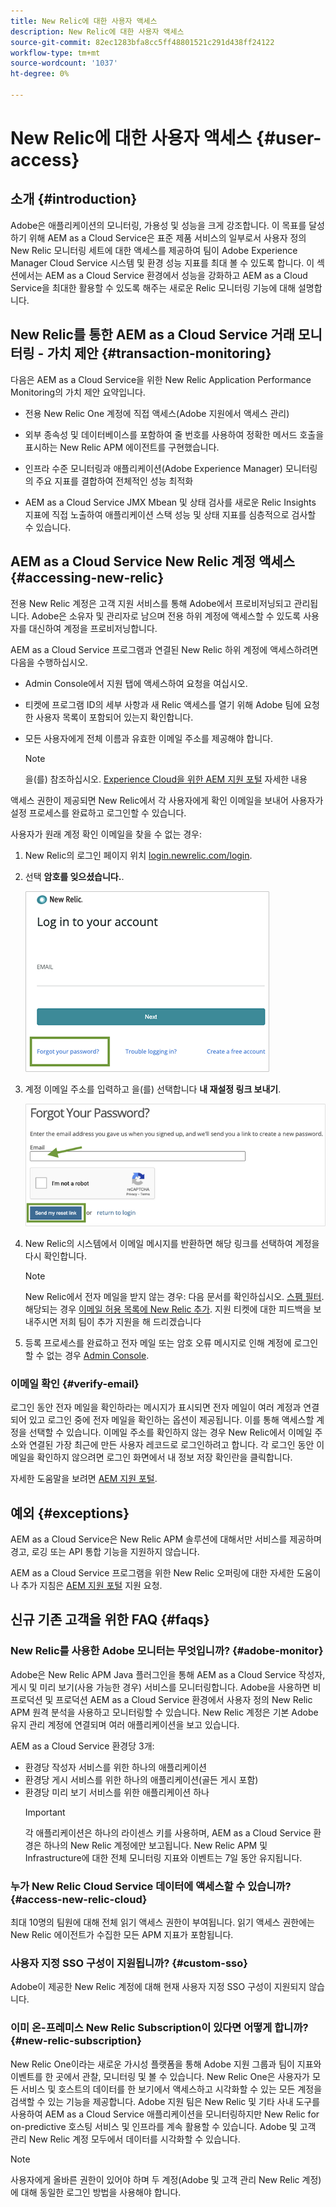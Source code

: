 ```yaml
---
title: New Relic에 대한 사용자 액세스
description: New Relic에 대한 사용자 액세스
source-git-commit: 82ec1283bfa8cc5ff48801521c291d438ff24122
workflow-type: tm+mt
source-wordcount: '1037'
ht-degree: 0%

---
```



# New Relic에 대한 사용자 액세스 {#user-access}

## 소개 {#introduction}

Adobe은 애플리케이션의 모니터링, 가용성 및 성능을 크게 강조합니다. 이 목표를 달성하기 위해 AEM as a Cloud Service은 표준 제품 서비스의 일부로서 사용자 정의 New Relic 모니터링 세트에 대한 액세스를 제공하여 팀이 Adobe Experience Manager Cloud Service 시스템 및 환경 성능 지표를 최대 볼 수 있도록 합니다. 이 섹션에서는 AEM as a Cloud Service 환경에서 성능을 강화하고 AEM as a Cloud Service을 최대한 활용할 수 있도록 해주는 새로운 Relic 모니터링 기능에 대해 설명합니다.

## New Relic를 통한 AEM as a Cloud Service 거래 모니터링 - 가치 제안 {#transaction-monitoring}

다음은 AEM as a Cloud Service을 위한 New Relic Application Performance Monitoring의 가치 제안 요약입니다.

* 전용 New Relic One 계정에 직접 액세스(Adobe 지원에서 액세스 관리)

* 외부 종속성 및 데이터베이스를 포함하여 줄 번호를 사용하여 정확한 메서드 호출을 표시하는 New Relic APM 에이전트를 구현했습니다.

* 인프라 수준 모니터링과 애플리케이션(Adobe Experience Manager) 모니터링의 주요 지표를 결합하여 전체적인 성능 최적화

* AEM as a Cloud Service JMX Mbean 및 상태 검사를 새로운 Relic Insights 지표에 직접 노출하여 애플리케이션 스택 성능 및 상태 지표를 심층적으로 검사할 수 있습니다.

## AEM as a Cloud Service New Relic 계정 액세스 {#accessing-new-relic}

전용 New Relic 계정은 고객 지원 서비스를 통해 Adobe에서 프로비저닝되고 관리됩니다. Adobe은 소유자 및 관리자로 남으며 전용 하위 계정에 액세스할 수 있도록 사용자를 대신하여 계정을 프로비저닝합니다.

AEM as a Cloud Service 프로그램과 연결된 New Relic 하위 계정에 액세스하려면 다음을 수행하십시오.

* Admin Console에서 지원 탭에 액세스하여 요청을 여십시오.
* 티켓에 프로그램 ID의 세부 사항과 새 Relic 액세스를 열기 위해 Adobe 팀에 요청한 사용자 목록이 포함되어 있는지 확인합니다.
* 모든 사용자에게 전체 이름과 유효한 이메일 주소를 제공해야 합니다.

   >[!NOTE]
   >을(를) 참조하십시오. [Experience Cloud을 위한 AEM 지원 포털](https://helpx.adobe.com/enterprise/using/support-for-experience-cloud.html) 자세한 내용

액세스 권한이 제공되면 New Relic에서 각 사용자에게 확인 이메일을 보내어 사용자가 설정 프로세스를 완료하고 로그인할 수 있습니다.

사용자가 원래 계정 확인 이메일을 찾을 수 없는 경우:

1. New Relic의 로그인 페이지 위치 [login.newrelic.com/login](https://login.newrelic.com/login).

1. 선택 **암호를 잊으셨습니다.**.

   ![](/help/implementing/cloud-manager/assets/new-relic/newrelic-1.png)

1. 계정 이메일 주소를 입력하고 을(를) 선택합니다 **내 재설정 링크 보내기**.

   ![](/help/implementing/cloud-manager/assets/new-relic/newrelic-2.png)

1. New Relic의 시스템에서 이메일 메시지를 반환하면 해당 링크를 선택하여 계정을 다시 확인합니다.

   >[!NOTE]
   >New Relic에서 전자 메일을 받지 않는 경우:
   >다음 문서를 확인하십시오. [스팸 필터](https://docs.newrelic.com/docs/accounts/accounts-billing/account-setup/create-your-new-relic-account/). 해당되는 경우 [이메일 허용 목록에 New Relic 추가](https://docs.newrelic.com/docs/accounts/accounts/account-maintenance/account-email-settings/#email-whitelist).
   >지원 티켓에 대한 피드백을 보내주시면 저희 팀이 추가 지원을 해 드리겠습니다

1. 등록 프로세스를 완료하고 전자 메일 또는 암호 오류 메시지로 인해 계정에 로그인할 수 없는 경우 [Admin Console](https://adminconsole.adobe.com/).

### 이메일 확인 {#verify-email}

로그인 동안 전자 메일을 확인하라는 메시지가 표시되면 전자 메일이 여러 계정과 연결되어 있고 로그인 중에 전자 메일을 확인하는 옵션이 제공됩니다. 이를 통해 액세스할 계정을 선택할 수 있습니다. 이메일 주소를 확인하지 않는 경우 New Relic에서 이메일 주소와 연결된 가장 최근에 만든 사용자 레코드로 로그인하려고 합니다. 각 로그인 동안 이메일을 확인하지 않으려면 로그인 화면에서 내 정보 저장 확인란을 클릭합니다.

자세한 도움말을 보려면 [AEM 지원 포털](https://helpx.adobe.com/enterprise/using/support-for-experience-cloud.html).

## 예외 {#exceptions}

AEM as a Cloud Service은 New Relic APM 솔루션에 대해서만 서비스를 제공하며 경고, 로깅 또는 API 통합 기능을 지원하지 않습니다.

AEM as a Cloud Service 프로그램을 위한 New Relic 오퍼링에 대한 자세한 도움이나 추가 지침은 [AEM 지원 포털](https://helpx.adobe.com/enterprise/using/support-for-experience-cloud.html) 지원 요청.

## 신규 기존 고객을 위한 FAQ {#faqs}

### New Relic를 사용한 Adobe 모니터는 무엇입니까? {#adobe-monitor}

Adobe은 New Relic APM Java 플러그인을 통해 AEM as a Cloud Service 작성자, 게시 및 미리 보기(사용 가능한 경우) 서비스를 모니터링합니다. Adobe을 사용하면 비프로덕션 및 프로덕션 AEM as a Cloud Service 환경에서 사용자 정의 New Relic APM 원격 분석을 사용하고 모니터링할 수 있습니다. New Relic 계정은 기본 Adobe 유지 관리 계정에 연결되며 여러 애플리케이션을 보고 있습니다.

AEM as a Cloud Service 환경당 3개:

* 환경당 작성자 서비스를 위한 하나의 애플리케이션
* 환경당 게시 서비스를 위한 하나의 애플리케이션(골든 게시 포함)
* 환경당 미리 보기 서비스를 위한 애플리케이션 하나
   >[!IMPORTANT]
   >각 애플리케이션은 하나의 라이센스 키를 사용하며, AEM as a Cloud Service 환경은 하나의 New Relic 계정에만 보고됩니다. New Relic APM 및 Infrastructure에 대한 전체 모니터링 지표와 이벤트는 7일 동안 유지됩니다.

### 누가 New Relic Cloud Service 데이터에 액세스할 수 있습니까? {#access-new-relic-cloud}

최대 10명의 팀원에 대해 전체 읽기 액세스 권한이 부여됩니다. 읽기 액세스 권한에는 New Relic 에이전트가 수집한 모든 APM 지표가 포함됩니다.

### 사용자 지정 SSO 구성이 지원됩니까? {#custom-sso}

Adobe이 제공한 New Relic 계정에 대해 현재 사용자 지정 SSO 구성이 지원되지 않습니다.

### 이미 온-프레미스 New Relic Subscription이 있다면 어떻게 합니까? {#new-relic-subscription}

New Relic One이라는 새로운 가시성 플랫폼을 통해 Adobe 지원 그룹과 팀이 지표와 이벤트를 한 곳에서 관찰, 모니터링 및 볼 수 있습니다. New Relic One은 사용자가 모든 서비스 및 호스트의 데이터를 한 보기에서 액세스하고 시각화할 수 있는 모든 계정을 검색할 수 있는 기능을 제공합니다. Adobe 지원 팀은 New Relic 및 기타 사내 도구를 사용하여 AEM as a Cloud Service 애플리케이션을 모니터링하지만 New Relic for on-predictive 호스팅 서비스 및 인프라를 계속 활용할 수 있습니다. Adobe 및 고객 관리 New Relic 계정 모두에서 데이터를 시각화할 수 있습니다.

>[!NOTE]
>사용자에게 올바른 권한이 있어야 하며 두 계정(Adobe 및 고객 관리 New Relic 계정)에 대해 동일한 로그인 방법을 사용해야 합니다.


